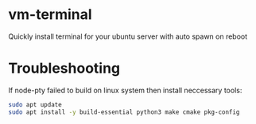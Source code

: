 # vm-terminal
Quickly install terminal for your ubuntu server with auto spawn on reboot


# Troubleshooting
If node-pty failed to build on linux system then install neccessary tools:
```sh
sudo apt update
sudo apt install -y build-essential python3 make cmake pkg-config
```